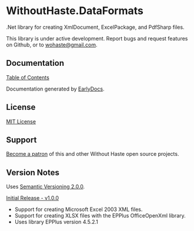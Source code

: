 # WithoutHaste.DataFormats

.Net library for creating XmlDocument, ExcelPackage, and PdfSharp files.

This library is under active development. Report bugs and request features on Github, or to wohaste@gmail.com.

## Documentation

[Table of Contents](documentation/TableOfContents.md)

Documentation generated by [EarlyDocs](https://github.com/WithoutHaste/EarlyDocs).

## License

[MIT License](https://github.com/WithoutHaste/WithoutHaste.DataFiles/blob/master/LICENSE)

## Support

[Become a patron](https://www.patreon.com/withouthaste) of this and other Without Haste open source projects.

## Version Notes

Uses [Semantic Versioning 2.0.0](https://semver.org/).

[Initial Release - v1.0.0](https://github.com/WithoutHaste/WithoutHaste.DataFiles/releases/tag/v1.0.0)
- Support for creating Microsoft Excel 2003 XML files.
- Support for creating XLSX files with the EPPlus OfficeOpenXml library.
- Uses library EPPlus version 4.5.2.1